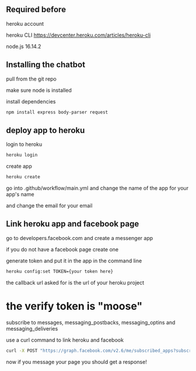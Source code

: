 ## Required before

heroku account

heroku CLI https://devcenter.heroku.com/articles/heroku-cli

node.js 16.14.2

## Installing the chatbot

pull from the git repo

make sure node is installed

install dependencies
```bash
npm install express body-parser request
``` 

## deploy app to heroku

login to heroku
```bash
heroku login
``` 
create app

```bash
heroku create
``` 
go into .github/workflow/main.yml and change the name of the app for your app's name

and change the email for your email


## Link heroku app and facebook page
go to developers.facebook.com and create a messenger app

if you do not have a facebook page create one

generate token and put it in the app in the command line
```bash
heroku config:set TOKEN={your token here}
``` 
the callback url asked for is the url of your heroku project

# the verify token is "moose"

subscribe to messages, messaging_postbacks, messaging_optins and messaging_deliveries

use a curl command to link heroku and facebook
```bash
curl -X POST "https://graph.facebook.com/v2.6/me/subscribed_apps?subscribed_fields=message_deliveries&messages&messaging_optins&messaging_postbacks&access_token={your secret token here}"

``` 

now if you message your page you should get a response!


